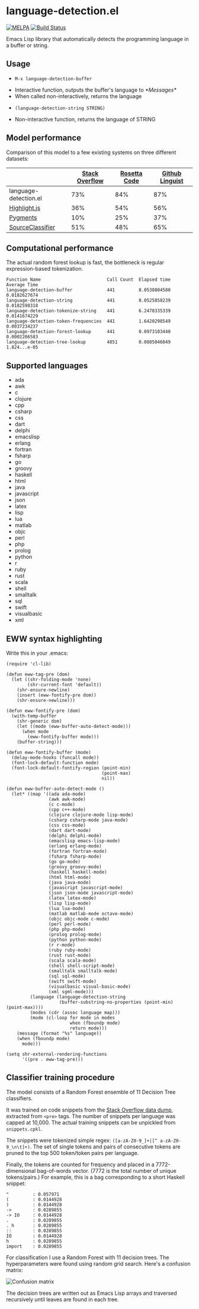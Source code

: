 # language-detection.el

[![MELPA](https://melpa.org/packages/language-detection-badge.svg)](https://melpa.org/#/language-detection) [![Build Status](https://travis-ci.org/andreasjansson/language-detection.el.svg?branch=master)](https://travis-ci.org/andreasjansson/language-detection.el)

Emacs Lisp library that automatically detects the programming language in a buffer or string.

## Usage

* `M-x language-detection-buffer`
 - Interactive function, outputs the buffer's language to _\*Messages\*_
 - When called non-interactively, returns the language

* `(language-detection-string STRING)`
 - Non-interactive function, returns the language of STRING

## Model performance

Comparison of this model to a few existing systems on three different datasets:

<table>
  <thead>
    <tr>
      <th>&nbsp;</th>
      <th><a href="https://archive.org/details/stackexchange">Stack Overflow</a></th>
      <th><a href="https://github.com/acmeism/RosettaCodeData">Rosetta Code</a></th>
      <th><a href="https://github.com/github/linguist/tree/master/samples">Github Linguist</a></th>
    </tr>
  </thead>
  <tbody>
    <tr>
      <td>language-detection.el</td>
      <td>73%</td>
      <td>84%</td>
      <td>87%</td>
    </tr>
    <tr>
      <td><a href="https://highlightjs.org/">Highlight.js</a></td>
      <td>36%</td>
      <td>54%</td>
      <td>56%</td>
    </tr>
    <tr>
      <td><a href="http://pygments.org/docs/api/#pygments.lexers.guess_lexer">Pygments</a></td>
      <td>10%</td>
      <td>25%</td>
      <td>37%</td>
    </tr>
    <tr>
      <td><a href="https://github.com/chrislo/sourceclassifier">SourceClassifier</a></td>
      <td>51%</td>
      <td>48%</td>
      <td>65%</td>
    </tr>
  </tbody>
</table>

## Computational performance

The actual random forest lookup is fast, the bottleneck is regular expression-based tokenization.

```
Function Name                         Call Count  Elapsed time  Average Time
language-detection-buffer             441         8.0538804580  0.0182627674
language-detection-string             441         8.0525858239  0.0182598318
language-detection-tokenize-string    441         6.2478335339  0.0141674229
language-detection-token-frequencies  441         1.6420298549  0.0037234237
language-detection-forest-lookup      441         0.0973103440  0.0002206583
language-detection-tree-lookup        4851        0.0885046049  1.824...e-05
```

## Supported languages

* ada
* awk
* c
* clojure
* cpp
* csharp
* css
* dart
* delphi
* emacslisp
* erlang
* fortran
* fsharp
* go
* groovy
* haskell
* html
* java
* javascript
* json
* latex
* lisp
* lua
* matlab
* objc
* perl
* php
* prolog
* python
* r
* ruby
* rust
* scala
* shell
* smalltalk
* sql
* swift
* visualbasic
* xml

## EWW syntax highlighting

Write this in your .emacs:

<!--- BEGIN EWW CODE -->
```elisp
(require 'cl-lib)

(defun eww-tag-pre (dom)
  (let ((shr-folding-mode 'none)
        (shr-current-font 'default))
    (shr-ensure-newline)
    (insert (eww-fontify-pre dom))
    (shr-ensure-newline)))

(defun eww-fontify-pre (dom)
  (with-temp-buffer
    (shr-generic dom)
    (let ((mode (eww-buffer-auto-detect-mode)))
      (when mode
        (eww-fontify-buffer mode)))
    (buffer-string)))

(defun eww-fontify-buffer (mode)
  (delay-mode-hooks (funcall mode))
  (font-lock-default-function mode)
  (font-lock-default-fontify-region (point-min)
                                    (point-max)
                                    nil))

(defun eww-buffer-auto-detect-mode ()
  (let* ((map '((ada ada-mode)
                (awk awk-mode)
                (c c-mode)
                (cpp c++-mode)
                (clojure clojure-mode lisp-mode)
                (csharp csharp-mode java-mode)
                (css css-mode)
                (dart dart-mode)
                (delphi delphi-mode)
                (emacslisp emacs-lisp-mode)
                (erlang erlang-mode)
                (fortran fortran-mode)
                (fsharp fsharp-mode)
                (go go-mode)
                (groovy groovy-mode)
                (haskell haskell-mode)
                (html html-mode)
                (java java-mode)
                (javascript javascript-mode)
                (json json-mode javascript-mode)
                (latex latex-mode)
                (lisp lisp-mode)
                (lua lua-mode)
                (matlab matlab-mode octave-mode)
                (objc objc-mode c-mode)
                (perl perl-mode)
                (php php-mode)
                (prolog prolog-mode)
                (python python-mode)
                (r r-mode)
                (ruby ruby-mode)
                (rust rust-mode)
                (scala scala-mode)
                (shell shell-script-mode)
                (smalltalk smalltalk-mode)
                (sql sql-mode)
                (swift swift-mode)
                (visualbasic visual-basic-mode)
                (xml sgml-mode)))
         (language (language-detection-string
                    (buffer-substring-no-properties (point-min) (point-max))))
         (modes (cdr (assoc language map)))
         (mode (cl-loop for mode in modes
                        when (fboundp mode)
                        return mode)))
    (message (format "%s" language))
    (when (fboundp mode)
      mode)))

(setq shr-external-rendering-functions
      '((pre . eww-tag-pre)))
```
<!--- END EWW CODE -->

## Classifier training procedure

The model consists of a Random Forest ensemble of 11 Decision Tree classifiers.

It was trained on code snippets from the [Stack Overflow data dump](https://archive.org/details/stackexchange), extracted from `<pre>` tags. The number of snippets per language was capped at 10,000. The actual training snippets can be unpickled from `snippets.cpkl`.

The snippets were tokenized simple regex: `([a-zA-Z0-9_]+|[^ a-zA-Z0-9_\n\t]+)`. The set of single tokens and pairs of consecutive tokens are pruned to the top 500 token/token pairs per language.

Finally, the tokens are counted for frequency and placed in a 7772-dimensional bag-of-words vector. (7772 is the total number of unique tokens/pairs.) For example, this is a bag corresponding to a short Haskell snippet:

```
"         : 0.057971
(         : 0.0144928
)         : 0.0144928
->        : 0.0289855
-> IO     : 0.0144928
.         : 0.0289855
. h       : 0.0289855
::        : 0.0289855
IO        : 0.0144928
h         : 0.0289855
import    : 0.0289855
```

For classification I use a Random Forest with 11 decision trees. The hyperparameters were found using random grid search. Here's a confusion matrix:

![Confusion matrix](https://github.com/andreasjansson/language-detection.el/raw/master/assets/confusion-matrix.png)

The decision trees are written out as Emacs Lisp arrays and traversed recursively until leaves are found in each tree.
